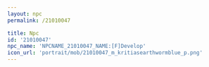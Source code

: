 ```yaml
---
layout: npc
permalink: /21010047

title: Npc
id: '21010047'
npc_name: 'NPCNAME_21010047_NAME:[F]Develop'
icon_url: 'portrait/mob/21010047_m_kritiasearthwormblue_p.png'
---
```

